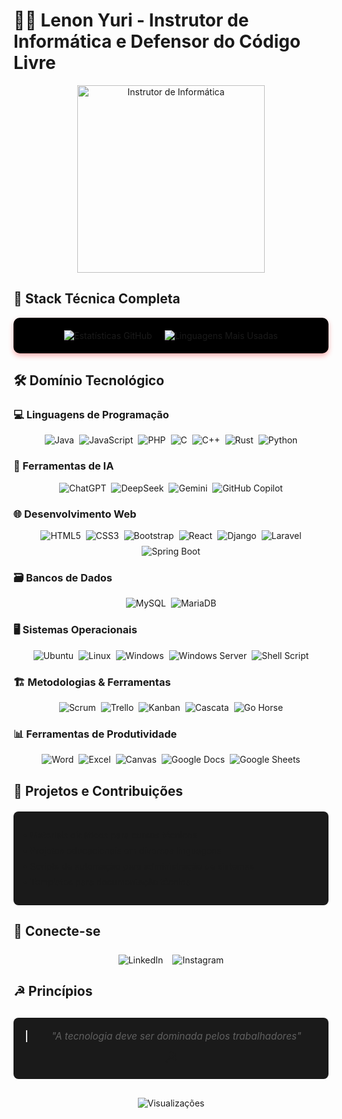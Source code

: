 # 👨‍🏫 Lenon Yuri - Instrutor de Informática e Defensor do Código Livre

<div align="center">
  <img src="https://media.giphy.com/media/v1.Y2lkPTc5MGI3NjExcDl1Y3l1eGJ2OXJ3d2V4b3R5Z2F4dGJ5Y2R3eW5mY3F0b2R2d2N5eSZlcD12MV9pbnRlcm5hbF9naWZfYnlfaWQmY3Q9cw/qgQUggAC3Pfv687qPC/giphy.gif" width="300px" alt="Instrutor de Informática">
</div>

## 🐧 Stack Técnica Completa

<div align="center" style="background-color: #000000; padding: 20px; border-radius: 10px; box-shadow: 0 4px 8px rgba(255,0,0,0.3);">
  <div style="display: flex; justify-content: center; gap: 20px; flex-wrap: wrap;">
    <img src="https://github-readme-stats.vercel.app/api?username=LYuri26&show_icons=true&theme=dark&title_color=ff0000&text_color=ffffff&icon_color=ff0000&bg_color=000000&hide_border=true&include_all_commits=true" alt="Estatísticas GitHub">
    <img src="https://github-readme-stats.vercel.app/api/top-langs/?username=LYuri26&layout=compact&theme=dark&title_color=ff0000&text_color=ffffff&bg_color=000000&hide_border=true" alt="Linguagens Mais Usadas">
  </div>
</div>

## 🛠️ Domínio Tecnológico

### 💻 Linguagens de Programação
<div align="center" style="margin: 15px 0;">
  <div style="display: flex; flex-wrap: wrap; justify-content: center; gap: 8px;">
    <img src="https://img.shields.io/badge/Java-ED8B00?style=for-the-badge&logo=openjdk&logoColor=white" alt="Java">
    <img src="https://img.shields.io/badge/JavaScript-F7DF1E?style=for-the-badge&logo=javascript&logoColor=black" alt="JavaScript">
    <img src="https://img.shields.io/badge/PHP-777BB4?style=for-the-badge&logo=php&logoColor=white" alt="PHP">
    <img src="https://img.shields.io/badge/C-00599C?style=for-the-badge&logo=c&logoColor=white" alt="C">
    <img src="https://img.shields.io/badge/C++-00599C?style=for-the-badge&logo=c%2B%2B&logoColor=white" alt="C++">
    <img src="https://img.shields.io/badge/Rust-000000?style=for-the-badge&logo=rust&logoColor=white" alt="Rust">
    <img src="https://img.shields.io/badge/Python-3776AB?style=for-the-badge&logo=python&logoColor=white" alt="Python">
  </div>
</div>

### 🤖 Ferramentas de IA
<div align="center" style="margin: 15px 0;">
  <div style="display: flex; flex-wrap: wrap; justify-content: center; gap: 8px;">
    <img src="https://img.shields.io/badge/ChatGPT-74AA9C?style=for-the-badge&logo=openai&logoColor=white" alt="ChatGPT">
    <img src="https://img.shields.io/badge/DeepSeek-000000?style=for-the-badge&logo=ai&logoColor=white" alt="DeepSeek">
    <img src="https://img.shields.io/badge/Gemini-4285F4?style=for-the-badge&logo=google&logoColor=white" alt="Gemini">
    <img src="https://img.shields.io/badge/GitHub_Copilot-000000?style=for-the-badge&logo=github&logoColor=white" alt="GitHub Copilot">
  </div>
</div>

### 🌐 Desenvolvimento Web
<div align="center" style="margin: 15px 0;">
  <div style="display: flex; flex-wrap: wrap; justify-content: center; gap: 8px;">
    <img src="https://img.shields.io/badge/HTML5-E34F26?style=for-the-badge&logo=html5&logoColor=white" alt="HTML5">
    <img src="https://img.shields.io/badge/CSS3-1572B6?style=for-the-badge&logo=css3&logoColor=white" alt="CSS3">
    <img src="https://img.shields.io/badge/Bootstrap-7952B3?style=for-the-badge&logo=bootstrap&logoColor=white" alt="Bootstrap">
    <img src="https://img.shields.io/badge/React-20232A?style=for-the-badge&logo=react&logoColor=61DAFB" alt="React">
    <img src="https://img.shields.io/badge/Django-092E20?style=for-the-badge&logo=django&logoColor=white" alt="Django">
    <img src="https://img.shields.io/badge/Laravel-FF2D20?style=for-the-badge&logo=laravel&logoColor=white" alt="Laravel">
    <img src="https://img.shields.io/badge/Spring_Boot-6DB33F?style=for-the-badge&logo=spring&logoColor=white" alt="Spring Boot">
  </div>
</div>

### 🗃️ Bancos de Dados
<div align="center" style="margin: 15px 0;">
  <div style="display: flex; flex-wrap: wrap; justify-content: center; gap: 8px;">
    <img src="https://img.shields.io/badge/MySQL-005C84?style=for-the-badge&logo=mysql&logoColor=white" alt="MySQL">
    <img src="https://img.shields.io/badge/MariaDB-003545?style=for-the-badge&logo=mariadb&logoColor=white" alt="MariaDB">
  </div>
</div>

### 🖥️ Sistemas Operacionais
<div align="center" style="margin: 15px 0;">
  <div style="display: flex; flex-wrap: wrap; justify-content: center; gap: 8px;">
    <img src="https://img.shields.io/badge/Ubuntu-E95420?style=for-the-badge&logo=ubuntu&logoColor=white" alt="Ubuntu">
    <img src="https://img.shields.io/badge/Linux-FCC624?style=for-the-badge&logo=linux&logoColor=black" alt="Linux">
    <img src="https://img.shields.io/badge/Windows-0078D6?style=for-the-badge&logo=windows&logoColor=white" alt="Windows">
    <img src="https://img.shields.io/badge/Windows_Server-0078D6?style=for-the-badge&logo=windows&logoColor=white" alt="Windows Server">
    <img src="https://img.shields.io/badge/Shell_Script-4EAA25?style=for-the-badge&logo=gnu-bash&logoColor=white" alt="Shell Script">
  </div>
</div>

### 🏗️ Metodologias & Ferramentas
<div align="center" style="margin: 15px 0;">
  <div style="display: flex; flex-wrap: wrap; justify-content: center; gap: 8px;">
    <img src="https://img.shields.io/badge/Scrum-6DB33F?style=for-the-badge&logo=scrum&logoColor=white" alt="Scrum">
    <img src="https://img.shields.io/badge/Trello-0052CC?style=for-the-badge&logo=trello&logoColor=white" alt="Trello">
    <img src="https://img.shields.io/badge/Kanban-2584FF?style=for-the-badge&logo=kanban&logoColor=white" alt="Kanban">
    <img src="https://img.shields.io/badge/Cascata-00599C?style=for-the-badge" alt="Cascata">
    <img src="https://img.shields.io/badge/Go_Horse-FF0000?style=for-the-badge" alt="Go Horse">
  </div>
</div>

### 📊 Ferramentas de Produtividade
<div align="center" style="margin: 15px 0;">
  <div style="display: flex; flex-wrap: wrap; justify-content: center; gap: 8px;">
    <img src="https://img.shields.io/badge/Microsoft_Word-2B579A?style=for-the-badge&logo=microsoft-word&logoColor=white" alt="Word">
    <img src="https://img.shields.io/badge/Microsoft_Excel-217346?style=for-the-badge&logo=microsoft-excel&logoColor=white" alt="Excel">
    <img src="https://img.shields.io/badge/Canvas-00C4CC?style=for-the-badge&logo=canvas&logoColor=white" alt="Canvas">
    <img src="https://img.shields.io/badge/Google_Docs-4285F4?style=for-the-badge&logo=google-docs&logoColor=white" alt="Google Docs">
    <img src="https://img.shields.io/badge/Google_Sheets-34A853?style=for-the-badge&logo=google-sheets&logoColor=white" alt="Google Sheets">
  </div>
</div>

## 📌 Projetos e Contribuições

<div style="background-color: #1a1a1a; padding: 15px; border-radius: 8px; margin: 20px 0;">
  <ul style="list-style-type: none; padding-left: 0;">
    <li style="margin-bottom: 8px;">• Materiais didáticos para cursos técnicos</li>
    <li style="margin-bottom: 8px;">• Projetos educacionais em diversas linguagens</li>
    <li style="margin-bottom: 8px;">• Scripts de automação para administração de sistemas</li>
    <li>• Templates para documentação técnica</li>
  </ul>
</div>

## 🔗 Conecte-se

<div align="center" style="margin: 25px 0;">
  <div style="display: flex; justify-content: center; gap: 15px;">
    <a href="https://www.linkedin.com/in/lenon-yuri-silva-9a609b19a/" target="_blank" style="text-decoration: none;">
      <img src="https://img.shields.io/badge/LinkedIn-0077B5?style=for-the-badge&logo=linkedin&logoColor=white" alt="LinkedIn">
    </a>
    <a href="https://www.instagram.com/lenonyuri/" target="_blank" style="text-decoration: none;">
      <img src="https://img.shields.io/badge/Instagram-E4405F?style=for-the-badge&logo=instagram&logoColor=white" alt="Instagram">
    </a>
  </div>
</div>

## ☭ Princípios

<div style="background-color: #1a1a1a; padding: 20px; border-radius: 8px; text-align: center; margin: 30px 0;">
  <blockquote style="font-style: italic; font-size: 1.1em; margin: 0;">
    "A tecnologia deve ser dominada pelos trabalhadores"
  </blockquote>
  <div style="font-size: 24px; margin-top: 10px;">☭</div>
</div>

<div align="center" style="margin-top: 30px;">
  <img src="https://komarev.com/ghpvc/?username=LYuri26&label=Visualizações&color=ff0000&style=flat" alt="Visualizações">
</div>
